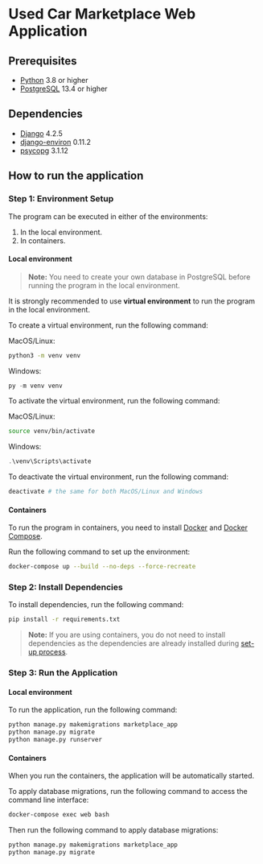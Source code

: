 # Used Car Marketplace Web Application

## Prerequisites

- [Python](https://www.python.org/downloads/) 3.8 or higher
- [PostgreSQL](https://www.postgresql.org/download/) 13.4 or higher

## Dependencies

- [Django](https://pypi.org/project/Django/) 4.2.5
- [django-environ](https://pypi.org/project/django-environ/) 0.11.2
- [psycopg](https://pypi.org/project/psycopg/) 3.1.12

## How to run the application

### Step 1: Environment Setup

The program can be executed in either of the environments:

1. In the local environment.
2. In containers.

#### Local environment

> **Note:** You need to create your own database in PostgreSQL before running the program in the local environment.

It is strongly recommended to use **virtual environment** to run the program in the local environment.

To create a virtual environment, run the following command:

MacOS/Linux:

```bash
python3 -m venv venv
```

Windows:

```powershell
py -m venv venv
```

To activate the virtual environment, run the following command:

MacOS/Linux:

```bash
source venv/bin/activate
```

Windows:

```powershell
.\venv\Scripts\activate
```

To deactivate the virtual environment, run the following command:

```bash
deactivate # the same for both MacOS/Linux and Windows
```

#### Containers

To run the program in containers, you need to install [Docker](https://docs.docker.com/get-docker/) and [Docker Compose](https://docs.docker.com/compose/install/).

Run the following command to set up the environment:

```bash
docker-compose up --build --no-deps --force-recreate
```

### Step 2: Install Dependencies

To install dependencies, run the following command:

```bash
pip install -r requirements.txt
```

> **Note:** If you are using containers, you do not need to install dependencies as the dependencies are already installed during [set-up process](#containers).

### Step 3: Run the Application

#### Local environment

To run the application, run the following command:

```bash
python manage.py makemigrations marketplace_app
python manage.py migrate
python manage.py runserver
```

#### Containers

When you run the containers, the application will be automatically started.

To apply database migrations, run the following command to access the command line interface:

```bash
docker-compose exec web bash
```

Then run the following command to apply database migrations:

```bash
python manage.py makemigrations marketplace_app
python manage.py migrate
```